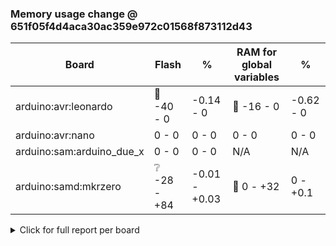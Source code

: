 <!-- 2bndy5/arduino-report-size-deltas -->
### Memory usage change @ 651f05f4d4aca30ac359e972c01568f873112d43

| Board | Flash | % | RAM for global variables | % |
|---|---|---|---|---|
| arduino:avr:leonardo | :green_heart: -40 - 0 | -0.14 - 0 | :green_heart: -16 - 0 | -0.62 - 0 |
| arduino:avr:nano |  0 - 0 | 0 - 0 |  0 - 0 | 0 - 0 |
| arduino:sam:arduino_due_x |  0 - 0 | 0 - 0 | N/A | N/A |
| arduino:samd:mkrzero | :grey_question: -28 - +84 | -0.01 - +0.03 | :small_red_triangle: 0 - +32 | 0 - +0.1 |

<details><summary>Click for full report per board</summary>

### `arduino:avr:leonardo`

| Sketch | Flash | % | RAM for global variables | % |
|---|---|---|---|---|
| examples/MIDIUSB_clock | 0 | 0 | 0 | 0 |
| examples/MIDIUSB_loop | 0 | 0 | 0 | 0 |
| examples/MIDIUSB_read | 0 | 0 | 0 | 0 |
| examples/MIDIUSB_write | -40 | -0.14 | -16 | -0.62 |

### `arduino:avr:nano`

| Sketch | Flash | % | RAM for global variables | % |
|---|---|---|---|---|
| examples/helloworld_rx | 0 | 0 | 0 | 0 |
| examples/helloworld_rx_advanced | 0 | 0 | 0 | 0 |
| examples/helloworld_tx_advanced | 0 | 0 | 0 | 0 |
| examples/helloworld_tx | 0 | 0 | 0 | 0 |
| examples/Network_Priority_RX | 0 | 0 | 0 | 0 |
| examples/Network_Priority_TX | 0 | 0 | 0 | 0 |

### `arduino:sam:arduino_due_x`

| Sketch | Flash | % | RAM for global variables | % |
|---|---|---|---|---|
| examples/MIDIUSB_clock | 0 | 0 | N/A | N/A |
| examples/MIDIUSB_loop | 0 | 0 | N/A | N/A |
| examples/MIDIUSB_read | 0 | 0 | N/A | N/A |
| examples/MIDIUSB_write | 0 | 0 | N/A | N/A |

### `arduino:samd:mkrzero`

| Sketch | Flash | % | RAM for global variables | % |
|---|---|---|---|---|
| examples/MIDIUSB_clock | +84 | +0.03 | 0 | 0 |
| examples/MIDIUSB_loop | 0 | 0 | 0 | 0 |
| examples/MIDIUSB_read | -28 | -0.01 | 0 | 0 |
| examples/MIDIUSB_write | 0 | 0 | +32 | +0.1 |

</details>
